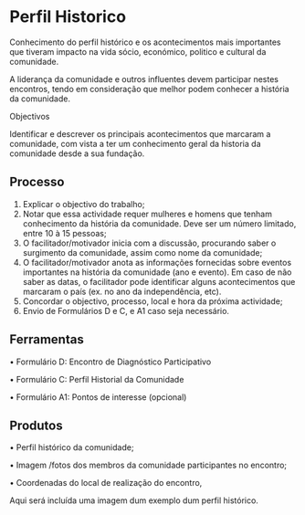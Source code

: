 # Perfil Historico

Conhecimento do perfil histórico e os acontecimentos mais importantes que tiveram impacto na vida sócio, económico, politico e cultural da comunidade.

A liderança da comunidade e outros influentes devem participar nestes encontros, tendo em consideração que melhor podem conhecer a história da comunidade.

Objectivos

Identificar e descrever os principais acontecimentos que marcaram a comunidade, com vista a ter um conhecimento geral da historia da comunidade desde a sua fundação.

## Processo

1. Explicar o objectivo do trabalho;
2. Notar que essa actividade requer mulheres e homens que tenham conhecimento da história da comunidade. Deve ser um número limitado, entre 10 à 15 pessoas;
3. O facilitador/motivador inicia com a discussão, procurando saber o surgimento da comunidade, assim como nome da comunidade;
4. O facilitador/motivador anota as informações fornecidas sobre eventos importantes na história da comunidade \(ano e evento\). Em caso de não saber as datas, o facilitador pode identificar alguns acontecimentos que marcaram o país \(ex. no ano da independência, etc\).
5. Concordar o objectivo, processo, local e hora da próxima actividade;
6. Envio de Formulários D e C, e A1 caso seja necessário.

## Ferramentas

• Formulário D: Encontro de Diagnóstico Participativo

• Formulário C: Perfil Historial da Comunidade

• Formulário A1: Pontos de interesse \(opcional\)

## Produtos

• Perfil histórico da comunidade;

• Imagem /fotos dos membros da comunidade participantes no encontro;

• Coordenadas do local de realização do encontro,

Aqui será incluída uma imagem dum exemplo dum perfil histórico.

